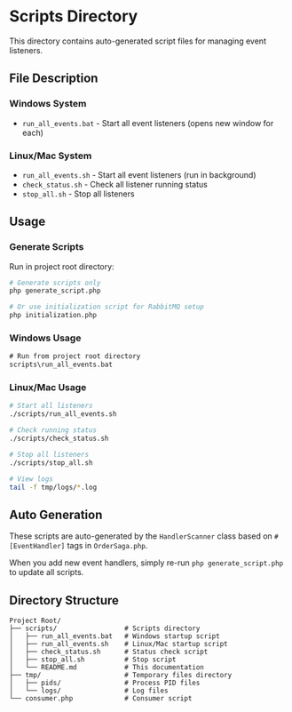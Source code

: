 # Scripts Directory

This directory contains auto-generated script files for managing event listeners.

## File Description

### Windows System
- `run_all_events.bat` - Start all event listeners (opens new window for each)

### Linux/Mac System
- `run_all_events.sh` - Start all event listeners (run in background)
- `check_status.sh` - Check all listener running status
- `stop_all.sh` - Stop all listeners

## Usage

### Generate Scripts
Run in project root directory:
```bash
# Generate scripts only
php generate_script.php

# Or use initialization script for RabbitMQ setup
php initialization.php
```

### Windows Usage
```cmd
# Run from project root directory
scripts\run_all_events.bat
```

### Linux/Mac Usage
```bash
# Start all listeners
./scripts/run_all_events.sh

# Check running status
./scripts/check_status.sh

# Stop all listeners
./scripts/stop_all.sh

# View logs
tail -f tmp/logs/*.log
```

## Auto Generation

These scripts are auto-generated by the `HandlerScanner` class based on `#[EventHandler]` tags in `OrderSaga.php`.

When you add new event handlers, simply re-run `php generate_script.php` to update all scripts.

## Directory Structure

```
Project Root/
├── scripts/                 # Scripts directory
│   ├── run_all_events.bat   # Windows startup script
│   ├── run_all_events.sh    # Linux/Mac startup script
│   ├── check_status.sh      # Status check script
│   ├── stop_all.sh          # Stop script
│   └── README.md            # This documentation
├── tmp/                     # Temporary files directory
│   ├── pids/                # Process PID files
│   └── logs/                # Log files
└── consumer.php             # Consumer script
```